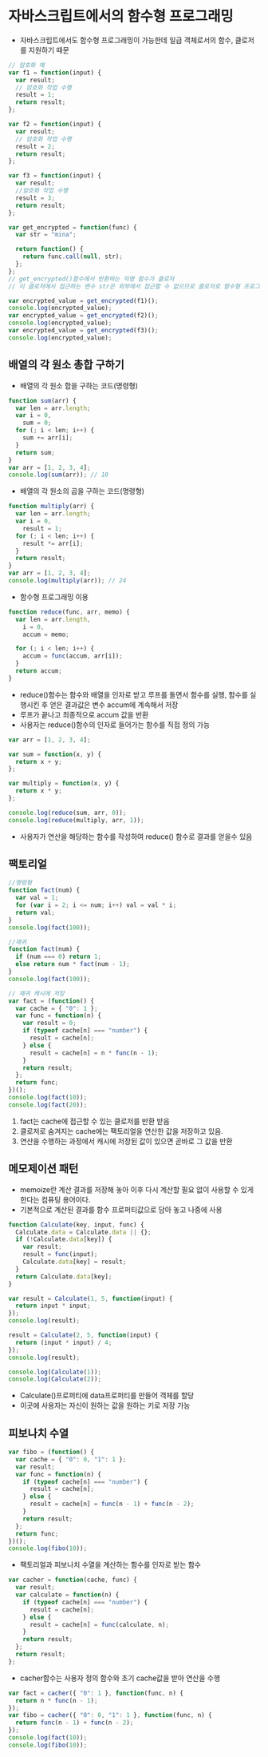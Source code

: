 # 자바스크립트에서의 함수형 프로그래밍

- 자바스크립트에서도 함수형 프로그래밍이 가능한데 일급 객체로서의 함수, 클로저를 지원하기 때문

```javascript
// 암호화 예
var f1 = function(input) {
  var result;
  // 암호화 작업 수행
  result = 1;
  return result;
};

var f2 = function(input) {
  var result;
  // 암호화 작업 수행
  result = 2;
  return result;
};

var f3 = function(input) {
  var result;
  //암호화 작업 수행
  result = 3;
  return result;
};

var get_encrypted = function(func) {
  var str = "mina";

  return function() {
    return func.call(null, str);
  };
};
// get_encrypted()함수에서 반환하는 익명 함수가 클로저
// 이 클로저에서 접근하는 변수 str은 외부에서 접근할 수 없으므로 클로저로 함수형 프로그래밍을 구현 가능

var encrypted_value = get_encrypted(f1)();
console.log(encrypted_value);
var encrypted_value = get_encrypted(f2)();
console.log(encrypted_value);
var encrypted_value = get_encrypted(f3)();
console.log(encrypted_value);
```

## 배열의 각 원소 총합 구하기

- 배열의 각 원소 합을 구하는 코드(명령형)

```javascript
function sum(arr) {
  var len = arr.length;
  var i = 0,
    sum = 0;
  for (; i < len; i++) {
    sum += arr[i];
  }
  return sum;
}
var arr = [1, 2, 3, 4];
console.log(sum(arr)); // 10
```

- 배열의 각 원소의 곱을 구하는 코드(명령형)

```javascript
function multiply(arr) {
  var len = arr.length;
  var i = 0,
    result = 1;
  for (; i < len; i++) {
    result *= arr[i];
  }
  return result;
}
var arr = [1, 2, 3, 4];
console.log(multiply(arr)); // 24
```

- 함수형 프로그래밍 이용

```javascript
function reduce(func, arr, memo) {
  var len = arr.length,
    i = 0,
    accum = memo;

  for (; i < len; i++) {
    accum = func(accum, arr[i]);
  }
  return accum;
}
```

- reduce()함수는 함수와 배열을 인자로 받고 루프를 돌면서 함수를 실행, 함수를 실행시킨 후 얻은 결과값은 변수 accum에 계속해서 저장
- 루프가 끝나고 최종적으로 accum 값을 반환
- 사용자는 reduce()함수의 인자로 들어가는 함수를 직접 정의 가능

```javascript
var arr = [1, 2, 3, 4];

var sum = function(x, y) {
  return x + y;
};

var multiply = function(x, y) {
  return x * y;
};

console.log(reduce(sum, arr, 0));
console.log(reduce(multiply, arr, 1));
```

- 사용자가 연산을 해당하는 함수를 작성하여 reduce() 함수로 결과를 얻을수 있음

## 팩토리얼

```javascript
//명령형
function fact(num) {
  var val = 1;
  for (var i = 2; i <= num; i++) val = val * i;
  return val;
}
console.log(fact(100));
```

```javascript
//재귀
function fact(num) {
  if (num === 0) return 1;
  else return num * fact(num - 1);
}
console.log(fact(100));
```

```javascript
// 재귀 캐시에 저장
var fact = (function() {
  var cache = { "0": 1 };
  var func = function(n) {
    var result = 0;
    if (typeof cache[n] === "number") {
      result = cache[n];
    } else {
      result = cache[n] = n * func(n - 1);
    }
    return result;
  };
  return func;
})();
console.log(fact(10));
console.log(fact(20));
```

1. fact는 cache에 접근할 수 있는 클로저를 반환 받음
2. 클로저로 숨겨지는 cache에는 팩토리얼을 연산한 값을 저장하고 있음.
3. 연산을 수행하는 과정에서 캐시에 저장된 값이 있으면 곧바로 그 값을 반환

## 메모제이션 패턴

- memoize란 계산 결과를 저장해 놓아 이후 다시 계산할 필요 없이 사용할 수 있게 한다는 컴퓨팅 용어이다.
- 기본적으로 계산된 결과를 함수 프로퍼티값으로 담아 놓고 나중에 사용

```javascript
function Calculate(key, input, func) {
  Calculate.data = Calculate.data || {};
  if (!Calculate.data[key]) {
    var result;
    result = func(input);
    Calculate.data[key] = result;
  }
  return Calculate.data[key];
}

var result = Calculate(1, 5, function(input) {
  return input * input;
});
console.log(result);

result = Calculate(2, 5, function(input) {
  return (input * input) / 4;
});
console.log(result);

console.log(Calculate(1));
console.log(Calculate(2));
```

- Calculate()프로퍼티에 data프로퍼티를 만들어 객체를 할당
- 이곳에 사용자는 자신이 원하는 값을 원하는 키로 저장 가능

## 피보나치 수열

```javascript
var fibo = (function() {
  var cache = { "0": 0, "1": 1 };
  var result;
  var func = function(n) {
    if (typeof cache[n] === "number") {
      result = cache[n];
    } else {
      result = cache[n] = func(n - 1) + func(n - 2);
    }
    return result;
  };
  return func;
})();
console.log(fibo(10));
```

- 팩토리얼과 피보나치 수열을 계산하는 함수를 인자로 받는 함수

```javascript
var cacher = function(cache, func) {
  var result;
  var calculate = function(n) {
    if (typeof cache[n] === "number") {
      result = cache[n];
    } else {
      result = cache[n] = func(calculate, n);
    }
    return result;
  };
  return result;
};
```

- cacher함수는 사용자 정의 함수와 초기 cache값을 받아 연산을 수행

```javascript
var fact = cacher({ "0": 1 }, function(func, n) {
  return n * func(n - 1);
});
var fibo = cacher({ "0": 0, "1": 1 }, function(func, n) {
  return func(n - 1) + func(n - 2);
});
console.log(fact(10));
console.log(fibo(10));
```
